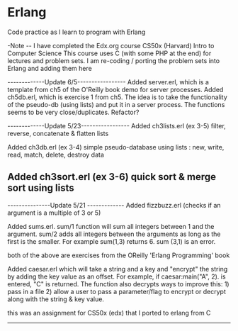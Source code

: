 Erlang
======

Code practice as I learn to program with Erlang


-Note -- I have completed the Edx.org course CS50x (Harvard) Intro to Computer Science
This course uses C (with some PHP at the end) for lectures and problem sets.
I am re-coding / porting the problem sets into Erlang and adding them here

-------------Update 6/5-----------------
Added server.erl, which is a template from ch5 of the O'Reilly book demo for server processes.
Added ch5db.erl, which is exercise 1 from ch5. The idea is to take the functionality of the pseudo-db (using lists) and 
  put it in a server process.  The functions seems to be very close/duplicates.  Refactor?

-------------Update 5/23-----------------
Added ch3lists.erl (ex 3-5) filter, reverse, concatenate & flatten lists

Added ch3db.erl (ex 3-4) simple pseudo-database using lists : new, write, read, match, delete, destroy data

Added ch3sort.erl (ex 3-6) quick sort & merge sort using lists 
-----------------------------------------
---------------Update 5/21 -------------
Added fizzbuzz.erl (checks if an argument is a multiple of 3 or 5)

Added sums.erl. sum/1 function will sum all integers between 1 and the argument. sum/2 adds all integers 
between the arguments as long as the first is the smaller. For example sum(1,3) returns 6. sum (3,1) is an error.

both of the above are exercises from the OReilly 'Erlang Programming' book

Added caesar.erl which will take a string and a key and "encrypt" the string by adding the key value as an offset.
For example, if caesar:main("A", 2). is entered, "C" is returned.  The function also decrypts
ways to improve this: 1) pass in a file 2) allow a user to pass a parameter/flag to encrypt or decrypt along with the
string & key value.  

this was an assignment for CS50x (edx) that I ported to erlang from C

-----------------------------------------
